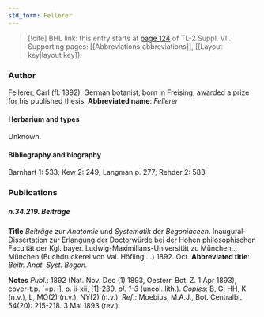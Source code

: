 ```yaml
---
std_form: Fellerer
---
```


> [!cite] BHL link: this entry starts at [page 124](https://www.biodiversitylibrary.org/page/33259628) of TL-2 Suppl. VII.
> Supporting pages: [[Abbreviations|abbreviations]], [[Layout key|layout key]].

### Author

Fellerer, Carl (fl. 1892), German botanist, born in Freising, awarded a prize for his published thesis. 
**Abbreviated name**: *Fellerer*

#### Herbarium and types

Unknown.

#### Bibliography and biography

Barnhart 1: 533; Kew 2: 249; Langman p. 277; Rehder 2: 583.

### Publications

##### n.34.219. Beiträge

**Title**
*Beiträge* zur *Anatomie* und *Systematik* der *Begoniaceen*. Inaugural-Dissertation zur Erlangung der Doctorwürde bei der Hohen philosophischen Facultät der Kgl. bayer. Ludwig-Maximilians-Universität zu München... München (Buchdruckerei von Val. Höfling ...) 1892. Oct.
**Abbreviated title**: *Beitr. Anat. Syst. Begon.*

**Notes**
*Publ*.: 1892 (Nat. Nov. Dec (1) 1893, Oesterr. Bot. Z. 1 Apr 1893), cover-t.p. \[=p. i\], p. ii-xii, \[1\]-239, *pl. 1-3* (uncol. lith.). *Copies*: B, G, HH, K (n.v.), L, MO(2) (n.v.), NY(2) (n.v.).
*Ref*.: Moebius, M.A.J., Bot. Centralbl. 54(20): 215-218. 3 Mai 1893 (rev.).

